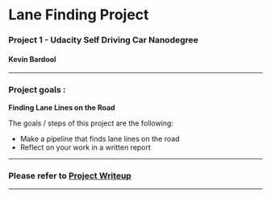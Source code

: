  
 
<!-- markdownlint-disable MD033 -->
<!-- <head> -->
<link rel="stylesheet"  href="markdown_styles.css">
<!-- </head> -->
<!-- @import "writeup_resources/css/markdown-styles.css" -->
<!-- @import "writeup_resources/css/main.css" -->
<!-- (setq markdown-xhtml-header-content) -->


#  Lane Finding Project
### Project 1 - Udacity Self Driving Car Nanodegree 
#### Kevin Bardool

---

### Project goals :

**Finding Lane Lines on the Road**

The goals / steps of this project are the following:
* Make a pipeline that finds lane lines on the road
* Reflect on your work in a written report
---

### Please refer to [Project Writeup](./Writeup-FindingLaneLinesontheRoad.md)

---